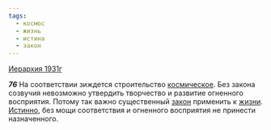 ```yaml
---
tags:
  - космос
  - жизнь
  - истина
  - закон
---
```


[Иерархия 1931г](https://127.0.0.1:4002/agni/1931)

___76___
На соответствии зиждется строительство [космическое](../../../tags/#космос). Без закона созвучия невозможно утвердить творчество и развитие огненного восприятия. Потому так важно существенный [закон](../../../tags/#закон) применить к [жизни](../../../tags/#жизнь). [Истинно](../../../tags/#истина), без мощи соответствия и огненного восприятия не принести назначенного.   


